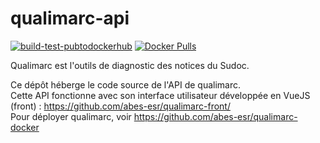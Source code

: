 # qualimarc-api

[![build-test-pubtodockerhub](https://github.com/abes-esr/qualimarc-api/actions/workflows/build-test-pubtodockerhub.yml/badge.svg)](https://github.com/abes-esr/qualimarc-api/actions/workflows/build-test-pubtodockerhub.yml) [![Docker Pulls](https://img.shields.io/docker/pulls/abesesr/qualimarc.svg)](https://hub.docker.com/r/abesesr/qualimarc/)

Qualimarc est l'outils de diagnostic des notices du Sudoc.

Ce dépôt héberge le code source de l'API de qualimarc.  
Cette API fonctionne avec son interface utilisateur développée en VueJS (front) : https://github.com/abes-esr/qualimarc-front/  
Pour déployer qualimarc, voir https://github.com/abes-esr/qualimarc-docker
